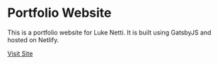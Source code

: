 <h1>Portfolio Website</h1>

This is a portfolio website for Luke Netti. It is built using GatsbyJS and hosted on Netlify.

<a href="https://lukenetti.com" target="_blank" rel="noopener noreferrer">Visit Site</a>
